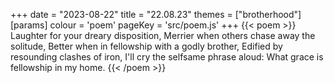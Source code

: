 +++
date = "2023-08-22"
title = "22.08.23"
themes = ["brotherhood"]
[params]
  colour = 'poem'
  pageKey = 'src/poem.js'
+++
{{< poem >}}
Laughter for your dreary disposition,
Merrier when others chase away the solitude,
Better when in fellowship with a godly brother,
Edified by resounding clashes of iron,
I'll cry the selfsame phrase aloud:
What grace is fellowship in my home.
{{< /poem >}}
